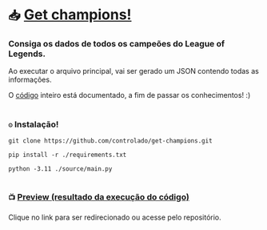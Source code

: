 # `📥` [Get champions!](https://github.com/controlado/get-champions)

### Consiga os dados de todos os campeões do League of Legends. 

Ao executar o arquivo principal, vai ser gerado um JSON contendo todas as informações.

O [código](https://github.com/controlado/get-champions/blob/master/source/main.py) inteiro está documentado, a fim de passar os conhecimentos! :)

#

### `⚙️` Instalação!

```
git clone https://github.com/controlado/get-champions.git
```

```
pip install -r ./requirements.txt
```

```
python -3.11 ./source/main.py
```

#

### `📺` [Preview (resultado da execução do código)](https://github.com/controlado/get-champions/blob/master/results/response.json)

Clique no link para ser redirecionado ou acesse pelo repositório.
